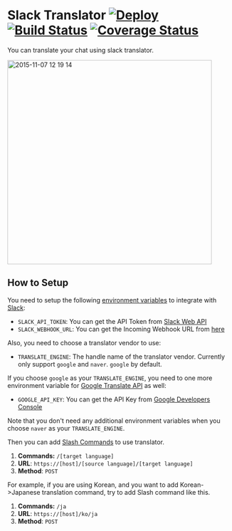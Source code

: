 # Slack Translator [![Deploy](https://www.herokucdn.com/deploy/button.svg)](https://heroku.com/deploy) [![Build Status](https://travis-ci.org/spoqa/slack-translator.svg)](https://travis-ci.org/spoqa/slack-translator) [![Coverage Status](https://coveralls.io/repos/spoqa/slack-translator/badge.svg?service=github)](https://coveralls.io/github/spoqa/slack-translator)

You can translate your chat using slack translator.

<img width="459" alt="2015-11-07 12 19 14" src="https://cloud.githubusercontent.com/assets/276766/11000456/3e07dad4-84e5-11e5-9b51-f777340e4909.png">


## How to Setup

You need to setup the following [environment variables][2] to integrate
with [Slack][1]:

- `SLACK_API_TOKEN`: You can get the API Token from [Slack Web API](https://api.slack.com/web)
- `SLACK_WEBHOOK_URL`: You can get the Incoming Webhook URL from [here](https://services/new/incoming-webhook)

Also, you need to choose a translator vendor to use:

- `TRANSLATE_ENGINE`: The handle name of the translator vendor.  Currently only support `google` and `naver`.  `google` by default.

If you choose `google` as your `TRANSLATE_ENGINE`, you need to one more
environment variable for [Google Translate API][3] as well:

- `GOOGLE_API_KEY`: You can get the API Key from [Google Developers Console](https://console.developers.google.com/)

Note that you don't need any additional environment variables when you
choose `naver` as your `TRANSLATE_ENGINE`.

Then you can add [Slash Commands](https://api.slack.com/slash-commands) to use
translator.

1. **Commands:** `/[target language]`
2. **URL**: `https://[host]/[source language]/[target language]`
3. **Method**: `POST`

For example, if you are using Korean, and you want to add Korean->Japanese
translation command, try to add Slash command like this.

1. **Commands:** `/ja`
2. **URL**: `https://[host]/ko/ja`
3. **Method**: `POST`

  [1]: https://www.slack.com/
  [2]: https://en.wikipedia.org/wiki/Environment_variable
  [3]: https://cloud.google.com/translate/docs
